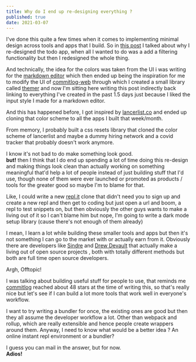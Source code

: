 ```yaml
---  
title: Why do I end up re-designing everything ?  
published: true  
date: 2021-03-07  
---
```



I've done this quite a few times when it comes to implementing minimal design across tools and apps that I build.
So in [this post](https://reaper.im/blog/20210305-UI-Overhaul) I talked about why I re-designed the todo app, when all I wanted to do was a add a filtering functionality but then I redesigned the whole thing.

And technically, the idea for the colors was taken from the UI i was writing for the [markdown editor](https://mark.reaper.im) which then ended up being the inspiration for me to modify the UI of [commitlog-web](https://commitlog-web.herokuapp.com) through which I created a small library called [themer](https://themer.reaper.im) and now I'm sitting here writing this post indirectly back linking to everything I've created in the past 1.5 days just because I liked the input style I made for a markdown editor.

And this has happened before, I got inspired by [lancerlist.co](https://lancerlist.co/) and ended up cloning that color scheme to all the apps I built that week/month. 

From memory, I probably built a css resets library that cloned the color scheme of lancerlist and maybe a dummy hiring network and a covid tracker that probably doesn't work anymore.

I know it's not bad to do make something look good.  
**but!** then I think that I do end up spending a lot of time doing this re-design and making things look clean than actually working on something meaningful that'd help a lot of people instead of just building stuff that I'd use, though none of them were ever launched or promoted as products / tools for the greater good so maybe I'm to blame for that.

Like, I could write a  new [repl.it](https://repl.it/) clone that didn't need you to sign up and create a new repl and then get to coding but just open a url and boom, a repl to test snippets on, but then obviously the other guys wants to make a living out of it so I can't blame him but nope, I'm going to write a dark mode setup library (cause there's not enough of them already)

I mean, I learn a lot while building these smaller tools and apps but then it's not something I can go to the market with or actually earn from it. Obviously there are developers like [Sindre](https://github.com/sindresorhus) and [Drew Devault](https://drewdevault.com/) that actually make a living out of open source projects , both with totally different methods but both are full time open source developers.

Argh, Offtopic!

I was talking about building useful stuff for people to use, that reminds me [commitlog](https://github.com/barelyhuman/commitlog) reached about 48 stars at the time of writing this, so that's really nice but let's see if I can build a lot more tools that work well in everyone's workflow. 

I want to try writing a bundler for once, the existing ones are good but then they all assume the developer workflow a lot. Other than webpack and rollup, which are really extensible and hence people create wrappers around them. Anyway, I need to know what would be a better idea ? An online instant repl environment or a bundler?

I guess you can mail in the answer, but for now.  
**Adios!**
          